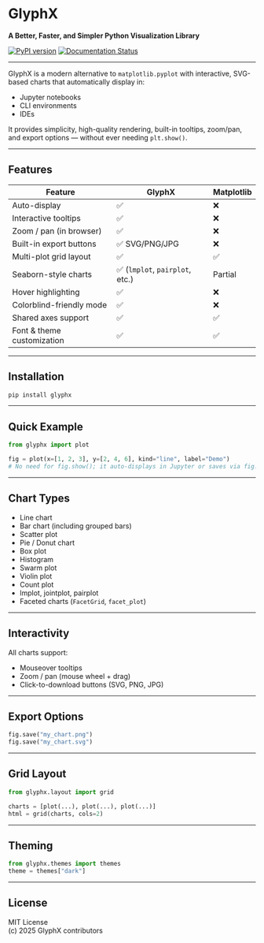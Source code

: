 # GlyphX

**A Better, Faster, and Simpler Python Visualization Library**

[![PyPI version](https://badge.fury.io/py/glyphx.svg)](https://badge.fury.io/py/glyphx/)
[![Documentation Status](https://readthedocs.org/projects/glyphx/badge/?version=latest)](https://glyphx.readthedocs.io/en/latest/?badge=latest)

---

GlyphX is a modern alternative to `matplotlib.pyplot` with interactive, SVG-based charts that automatically display in:
- Jupyter notebooks
- CLI environments
- IDEs

It provides simplicity, high-quality rendering, built-in tooltips, zoom/pan, and export options — without ever needing `plt.show()`.

---

## Features

| Feature                    | GlyphX     | Matplotlib |
|----------------------------|------------|------------|
| Auto-display               | ✅          | ❌         |
| Interactive tooltips       | ✅          | ❌         |
| Zoom / pan (in browser)    | ✅          | ❌         |
| Built-in export buttons    | ✅ SVG/PNG/JPG | ❌         |
| Multi-plot grid layout     | ✅          | ✅         |
| Seaborn-style charts       | ✅ (`lmplot`, `pairplot`, etc.) | Partial     |
| Hover highlighting         | ✅          | ❌         |
| Colorblind-friendly mode   | ✅          | ❌         |
| Shared axes support        | ✅          | ✅         |
| Font & theme customization | ✅          | ✅         |

---

## Installation

```bash
pip install glyphx
```

---

## Quick Example

```python
from glyphx import plot

fig = plot(x=[1, 2, 3], y=[2, 4, 6], kind="line", label="Demo")
# No need for fig.show(); it auto-displays in Jupyter or saves via fig.save()
```

---

## Chart Types

- Line chart
- Bar chart (including grouped bars)
- Scatter plot
- Pie / Donut chart
- Box plot
- Histogram
- Swarm plot
- Violin plot
- Count plot
- lmplot, jointplot, pairplot
- Faceted charts (`FacetGrid`, `facet_plot`)

---

## Interactivity

All charts support:
- Mouseover tooltips
- Zoom / pan (mouse wheel + drag)
- Click-to-download buttons (SVG, PNG, JPG)

---

## Export Options

```python
fig.save("my_chart.png")
fig.save("my_chart.svg")
```

---

## Grid Layout

```python
from glyphx.layout import grid

charts = [plot(...), plot(...), plot(...)]
html = grid(charts, cols=2)
```

---

## Theming

```python
from glyphx.themes import themes
theme = themes["dark"]
```

---

## License

MIT License  
(c) 2025 GlyphX contributors
